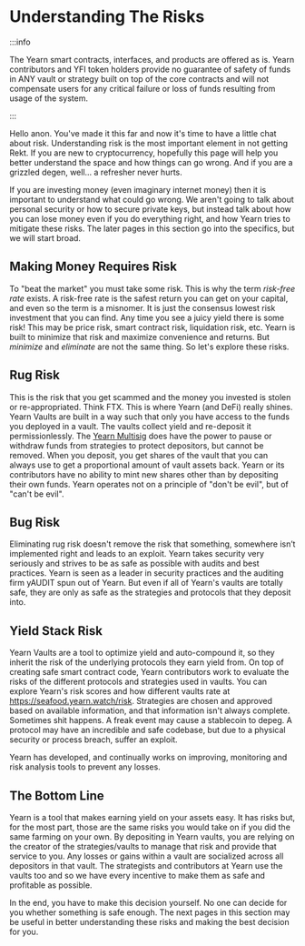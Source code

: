 # Understanding The Risks

:::info

The Yearn smart contracts, interfaces, and products are offered as is. Yearn contributors and YFI token holders provide no guarantee of safety of funds in ANY vault or strategy built on top of the core contracts and will not compensate users for any critical failure or loss of funds resulting from usage of the system.

:::

Hello anon. You've made it this far and now it's time to have a little chat about risk. Understanding risk is the most important element in not getting Rekt. If you are new to cryptocurrency, hopefully this page will help you better understand the space and how things can go wrong. And if you are a grizzled degen, well... a refresher never hurts.

If you are investing money (even imaginary internet money) then it is important to understand what could go wrong. We aren't going to talk about personal security or how to secure private keys, but instead talk about how you can lose money even if you do everything right, and how Yearn tries to mitigate these risks. The later pages in this section go into the specifics, but we will start broad.

## Making Money Requires Risk

To "beat the market" you must take some risk. This is why the term *risk-free rate* exists. A risk-free rate is the safest return you can get on your capital, and even so the term is a misnomer. It is just the consensus lowest risk investment that you can find. Any time you see a juicy yield there is some risk! This may be price risk, smart contract risk, liquidation risk, etc. Yearn is built to minimize that risk and maximize convenience and returns. But *minimize* and *eliminate* are not the same thing. So let's explore these risks.

## Rug Risk

This is the risk that you get scammed and the money you invested is stolen or re-appropriated. Think FTX. This is where Yearn (and DeFi) really shines. Yearn Vaults are built in a way such that only you have access to the funds you deployed in a vault. The vaults collect yield and re-deposit it permissionlessly. The [Yearn Multisig](https://docs.yearn.fi/developers/security/multisig) does have the power to pause or withdraw funds from strategies to protect depositors, but cannot be removed. When you deposit, you get shares of the vault that you can always use to get a proportional amount of vault assets back. Yearn or its contributors have no ability to mint new shares other than by depositing their own funds. Yearn operates not on a principle of "don't be evil", but of "can't be evil".

## Bug Risk

Eliminating rug risk doesn't remove the risk that something, somewhere isn’t implemented right and leads to an exploit. Yearn takes security very seriously and strives to be as safe as possible with audits and best practices. Yearn is seen as a leader in security practices and the auditing firm yAUDIT spun out of Yearn. But even if all of Yearn's vaults are totally safe, they are only as safe as the strategies and protocols that they deposit into.

## Yield Stack Risk

Yearn Vaults are a tool to optimize yield and auto-compound it, so they inherit the risk of the underlying protocols they earn yield from. On top of creating safe smart contract code, Yearn contributors work to evaluate the risks of the different protocols and strategies used in vaults. You can explore Yearn's risk scores and how different vaults rate at https://seafood.yearn.watch/risk. Strategies are chosen and approved based on available information, and that information isn't always complete. Sometimes shit happens. A freak event may cause a stablecoin to depeg. A protocol may have an incredible and safe codebase, but due to a physical security or process breach, suffer an exploit.

Yearn has developed, and continually works on improving, monitoring and risk analysis tools to prevent any losses.

## The Bottom Line

Yearn is a tool that makes earning yield on your assets easy. It has risks but, for the most part, those are the same risks you would take on if you did the same farming on your own. By depositing in Yearn vaults, you are relying on the creator of the strategies/vaults to manage that risk and provide that service to you. Any losses or gains within a vault are socialized across all depositors in that vault. The strategists and contributors at Yearn use the vaults too and so we have every incentive to make them as safe and profitable as possible.

In the end, you have to make this decision yourself. No one can decide for you whether something is safe enough. The next pages in this section may be useful in better understanding these risks and making the best decision for you.
